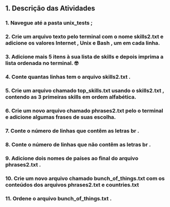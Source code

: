 ## 1. Descrição das Atividades

### 1. Navegue até a pasta unix_tests ;
### 2. Crie um arquivo texto pelo terminal com o nome skills2.txt e adicione os valores Internet , Unix e Bash , um em cada linha.
### 3. Adicione mais 5 itens à sua lista de skills e depois imprima a lista ordenada no terminal. 🤓
### 4. Conte quantas linhas tem o arquivo skills2.txt .
### 5. Crie um arquivo chamado top_skills.txt usando o skills2.txt , contendo as 3 primeiras skills em ordem alfabética.
### 6. Crie um novo arquivo chamado phrases2.txt pelo o terminal e adicione algumas frases de suas escolha.
### 7. Conte o número de linhas que contêm as letras br .
### 8. Conte o número de linhas que não contêm as letras br .
### 9. Adicione dois nomes de países ao final do arquivo phrases2.txt .
### 10. Crie um novo arquivo chamado bunch_of_things.txt com os conteúdos dos arquivos phrases2.txt e countries.txt
### 11. Ordene o arquivo bunch_of_things.txt .